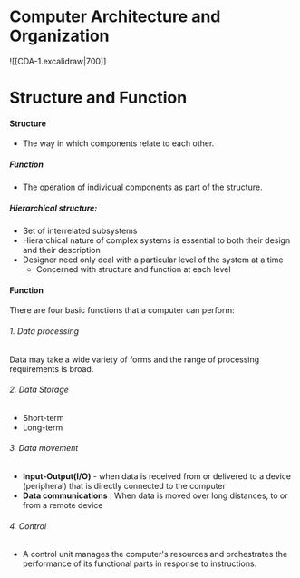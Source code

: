 # Computer Architecture and Organization

![[CDA-1.excalidraw|700]]

# Structure and Function
#### Structure
- The way in which components relate to each other.
##### Function
- The operation of individual components as part of the structure.
##### Hierarchical structure:
- Set of interrelated subsystems
- Hierarchical nature of complex systems is essential to both their design and their description
- Designer need only deal with a particular level of the system at a time
	- Concerned with structure and function at each level
#### Function
There  are four basic functions that a computer can perform:
###### 1. Data processing
Data may take a wide variety of forms and the range of processing requirements is broad.
###### 2. Data Storage
- Short-term
- Long-term
###### 3. Data movement
- **Input-Output(I/O)** - when data is received from or delivered to a device (peripheral) that is directly connected to the computer
- **Data communications** : When data is moved over long distances, to or from a remote device
###### 4. Control
- A control unit manages the computer's resources and orchestrates the performance of its functional parts in response to instructions.
